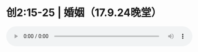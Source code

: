 # 创2:15-25 | 婚姻（17.9.24晚堂）

<audio style="width: 100%;" preload="false" controls controlslist="nodownload"><source src="http://file.simai.life/audio/mp3/old/12163.mp3" type="audio/mpeg">Your browser does not support the audio element.</audio>


